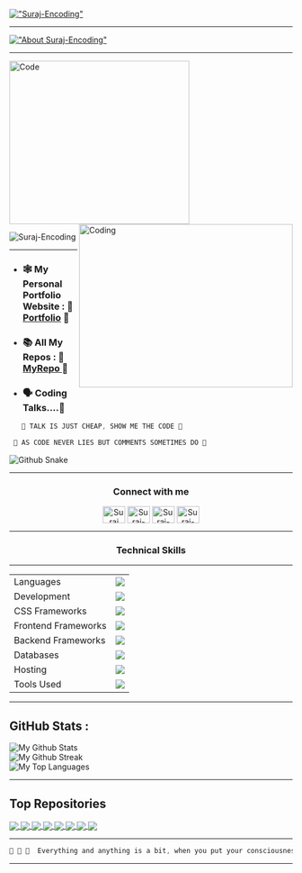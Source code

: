 <!-- Suraj-Encoding Readme File -->

<!-- About Me -->
[!["Suraj-Encoding"](https://readme-typing-svg.demolab.com?font=Fira+Code&weight=500&color=8706d1&size=25&duration=5000&pause=500&center=true&vCenter=true&width=600&lines=🌼+Hello!+I'm+Suraj+Dalvi+🌼;🌸+Welcome+To+The+World+Of+🌸;🪀+Suraj-Encoding+🪀)](https://git.io/typing-svg)
<hr>

[!["About Suraj-Encoding"](https://readme-typing-svg.demolab.com?font=Fira+Code&weight=500&color=c21998&size=25&duration=4000&pause=500&center=true&vCenter=true&width=600&lines=🟣+Third+Year+Student+🟣;😇+PCCOE+Pune+Campus+😇;🪀+CSE+Student+🪀;🔵+Coding+Enthusiast+🔵;🟢+Startup+Enthusiast+🟢;🕸️Full+Stack+Web+Dev+🕸️;✌️)](https://git.io/typing-svg)
<hr>


<!-- Coding GIF -->
<p align="left">
<img align="center" alt="Code" width="320" height="290" src="https://c.tenor.com/_DOBjnGspYAAAAAM/code-coding.gif">
<img align="right" alt="Coding" width="380" height="290" src="https://media.tenor.com/rePDfDWO3XoAAAAd/hacking.gif">
</p>

<!-- Page Views -->
<p align="left"> <img src="https://komarev.com/ghpvc/?username=Suraj-Encoding&label=Profile%20views&color=5108bf&style=flat" alt="Suraj-Encoding" /> </p>

<hr>

<!-- Important Links -->
- ### **🕸️ My Personal Portfolio Website :** 🌸 [Portfolio](https://surajdalvi.me "Visit My Portfolio") 🌼

- ### **📚 All My Repos :** 🌸 [ MyRepo ](https://github.com/Suraj-Encoding?tab=repositories "My Repos") 🌼


<!-- Strong Lines -->
- ### **🗣️ Coding Talks....💐**
```Javascript
   🌸 TALK IS JUST CHEAP, SHOW ME THE CODE 🌸
```
```Javascript
 🌼 AS CODE NEVER LIES BUT COMMENTS SOMETIMES DO 🌼
```

<!-- Snake Eating -->
![Github Snake](https://github.com/Suraj-Encoding/Suraj-Encoding/blob/output/github-contribution-grid-snake.svg)

<hr>

<!-- My Social Media -->
<h3 align="center">Connect with me</h3>
<p align="center">
<a href="https://www.linkedin.com/in/suraj-dalvi-929644247/" target="blank"><img align="center" src="https://raw.githubusercontent.com/rahuldkjain/github-profile-readme-generator/master/src/images/icons/Social/linked-in-alt.svg" alt="Suraj Dalvi" height="30" width="40" /></a>
<a href="https://twitter.com/dalvisuraj116" target="blank"><img align="center" src="https://raw.githubusercontent.com/rahuldkjain/github-profile-readme-generator/master/src/images/icons/Social/twitter.svg" alt="Suraj-Encoding" height="30" width="40" /></a>
<a href="https://www.instagram.com/accounts/login/" target="blank"><img align="center" src="https://raw.githubusercontent.com/rahuldkjain/github-profile-readme-generator/master/src/images/icons/Social/instagram.svg" alt="Suraj-Encoding" height="30" width="40" /></a>
<a href="https://github.com/Suraj-Encoding" target="blank"><img align="center" src="https://raw.githubusercontent.com/rahuldkjain/github-profile-readme-generator/master/src/images/icons/Social/github.svg" alt="Suraj-Encoding" height="30" width="40" /></a>
</p>

<hr>

<!-- Technical Skills -->
<h3 align="center"> Technical Skills </h3>
<hr>
<table align="center">
<tr>
<td>Languages</td>
<td> <a href="https://skillicons.dev">
    <img src="https://skillicons.dev/icons?i=c,cpp,java,python" />
</a> 
</td>
</tr>

<tr>
<td>Development</td>
<td> <a href="https://skillicons.dev">
    <img src="https://skillicons.dev/icons?i=html,css,scss,javascript" />
  </a>
</td>
</tr>

<tr>
<td>CSS Frameworks</td>
<td> <a href="https://skillicons.dev">
    <img src="https://skillicons.dev/icons?i=bootstrap,tailwind" />
  </a>
 </td>
</tr>

<tr>
<td>Frontend Frameworks</td>
<td> <a href="https://skillicons.dev">
    <img src="https://skillicons.dev/icons?i=react,angular" />
  </a>
 </td>
</tr>

<tr>
<td>Backend Frameworks</td>
<td> <a href="https://skillicons.dev">
    <img src="https://skillicons.dev/icons?i=nodejs,express,mongodb" />
   </a>
</td>
</tr>

<tr>
<td>Databases</td>
<td> <a href="https://skillicons.dev">
    <img src="https://skillicons.dev/icons?i=mysql,mongodb" />
  </a>
 </td>
</tr>

<tr>
<td>Hosting</td>
<td> <a href="https://skillicons.dev">
    <img src="https://skillicons.dev/icons?i=vercel,netlify,firebase,github,aws" />
  </a>
</td>
</tr>

<tr>
<td>Tools Used</td>
<td> <a href="https://skillicons.dev">
    <img src="https://skillicons.dev/icons?i=git,github,vscode,eclipse,androidstudio,docker,replit,stackoverflow" />
  </a>
</td>
</tr>
</table>

<hr>

<!-- My Github Stats -->
## **GitHub Stats :**
![My Github Stats](https://github-readme-stats.vercel.app/api?username=Suraj-Encoding&theme=midnight-purple&hide_border=false&include_all_commits=false&count_private=false "Suraj-Encoding Github Stats")<br/>
![My Github Streak](https://github-readme-streak-stats.herokuapp.com/?user=Suraj-Encoding&theme=midnight-purple&hide_border=false "Suraj-Encoding Github Streak")<br/>
![My Top Languages](https://github-readme-stats.vercel.app/api/top-langs/?username=Suraj-Encoding&theme=midnight-purple&hide_border=false&include_all_commits=false&count_private=false&layout=compact "Suraj-Encoding Top Languages")

<hr>

<!-- My Top Repos -->
## **Top Repositories**
<a href="https://github.com/Suraj-Encoding/Suraj-Encoding">
  <img align="center" src="https://github-readme-stats.vercel.app/api/pin/?username=Suraj-Encoding&repo=Suraj-Encoding&theme=buefy" />
</a>
<a href="https://github.com/Suraj-Encoding/">
  <img align="center" src="https://github-readme-stats.vercel.app/api/pin/?username=Suraj-Encoding&repo=Android&theme=buefy" />
</a>
<a href="https://github.com/Suraj-Encoding/">
  <img align="center" src="https://github-readme-stats.vercel.app/api/pin/?username=Suraj-Encoding&repo=Angular-Todo&theme=buefy" />
</a>
<a href="https://github.com/Suraj-Encoding/">
  <img align="center" src="https://github-readme-stats.vercel.app/api/pin/?username=Suraj-Encoding&repo=Personal-Portfolio&theme=buefy" />
</a>
<a href="https://github.com/Suraj-Encoding/">
  <img align="center" src="https://github-readme-stats.vercel.app/api/pin/?username=Suraj-Encoding&repo=React-Todo&theme=buefy" />
</a>
<a href="https://github.com/Suraj-Encoding/">
  <img align="center" src="https://github-readme-stats.vercel.app/api/pin/?username=Suraj-Encoding&repo=TaskBit&theme=buefy" />
</a>
<a href="https://github.com/Suraj-Encoding/">
  <img align="center" src="https://github-readme-stats.vercel.app/api/pin/?username=Suraj-Encoding&repo=DSA&theme=buefy" />
</a>
<a href="https://github.com/Suraj-Encoding/">
  <img align="center" src="https://github-readme-stats.vercel.app/api/pin/?username=Suraj-Encoding&repo=OOPS&theme=buefy" />
</a>

<hr>

<!-- My Own Quote -->
```Javascript
🌼 🌺 🌸  Everything and anything is a bit, when you put your consciousness in it  🌼 🌺 🌸
```
<hr>

